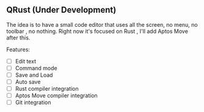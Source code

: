 ## QRust (Under Development)
The idea is to have a small code editor that uses all the screen, no menu, no toolbar , no nothing. Right now it's focused on Rust , I'll add Aptos Move after this.

Features: 
- [ ] Edit text
- [ ] Command mode
- [ ] Save and Load
- [ ] Auto save
- [ ] Rust compiler integration
- [ ] Aptos Move compiler integration
- [ ] Git integration
